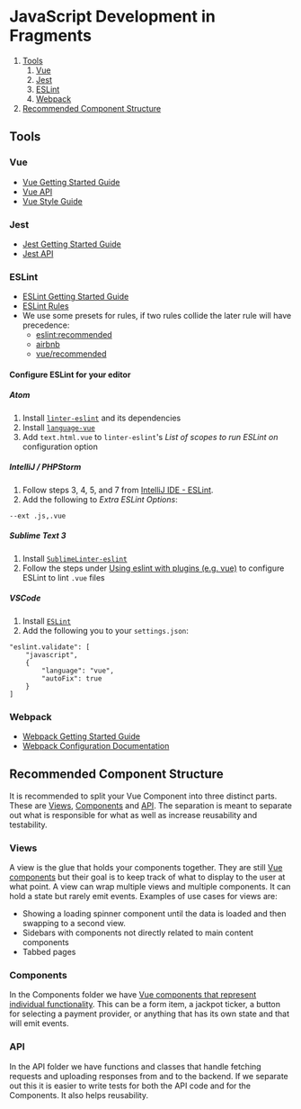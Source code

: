 # JavaScript Development in Fragments

1. [Tools](#tools)
   1. [Vue](#vue)
   2. [Jest](#jest)
   3. [ESLint](#eslint)
   4. [Webpack](#webpack)
5. [Recommended Component Structure](#recomended-component-structure)

## Tools

### Vue

* [Vue Getting Started Guide](https://vuejs.org/v2/guide/)
* [Vue API](https://vuejs.org/v2/api/)
* [Vue Style Guide](https://vuejs.org/v2/style-guide/)

### Jest

* [Jest Getting Started Guide](https://jestjs.io/docs/en/getting-started)
* [Jest API](https://jestjs.io/docs/en/api)

### ESLint

* [ESLint Getting Started Guide](https://eslint.org/docs/user-guide/getting-started)
* [ESLint Rules](https://eslint.org/docs/rules/)
* We use some presets for rules, if two rules collide the later rule will have precedence:
  * [eslint:recommended](https://eslint.org/docs/rules/)
  * [airbnb](https://github.com/airbnb/javascript)
  * [vue/recommended](https://github.com/vuejs/eslint-plugin-vue#priority-c-recommended-minimizing-arbitrary-choices-and-cognitive-overhead)

#### Configure ESLint for your editor

##### Atom

1. Install [`linter-eslint`](https://atom.io/packages/linter-eslint) and its dependencies
2. Install [`language-vue`](https://atom.io/packages/language-vue)
3. Add `text.html.vue` to `linter-eslint`'s *List of scopes to run ESLint on* configuration option

##### IntelliJ / PHPStorm

1. Follow steps 3, 4, 5, and 7 from [IntelliJ IDE - ESLint](https://www.jetbrains.com/help/idea/eslint.html).
2. Add the following to *Extra ESLint Options*:
```
--ext .js,.vue
```

##### Sublime Text 3

1. Install [`SublimeLinter-eslint`](https://github.com/SublimeLinter/SublimeLinter-eslint)
2. Follow the steps under [Using eslint with plugins (e.g. vue)](https://github.com/SublimeLinter/SublimeLinter-eslint#using-eslint-with-plugins-eg-vue) to configure ESLint to lint `.vue` files

##### VSCode

1. Install [`ESLint`](https://marketplace.visualstudio.com/items?itemName=dbaeumer.vscode-eslint)
2. Add the following you to your `settings.json`:
```
"eslint.validate": [
    "javascript",
    {
        "language": "vue",
        "autoFix": true
    }
]
```

### Webpack

* [Webpack Getting Started Guide](https://webpack.js.org/guides/getting-started/)
* [Webpack Configuration Documentation](https://webpack.js.org/configuration/)

## Recommended Component Structure

It is recommended to split your Vue Component into three distinct parts. These are [Views](#views), [Components](#components) and [API](#api). The separation is meant to separate out what is responsible for what as well as increase reusability and testability.

### Views

A view is the glue that holds your components together. They are still [Vue components](https://vuejs.org/v2/guide/components.html) but their goal is to keep track of what to display to the user at what point. A view can wrap multiple views and multiple components. It can hold a state but rarely emit events. Examples of use cases for views are:
* Showing a loading spinner component until the data is loaded and then swapping to a second view.
* Sidebars with components not directly related to main content components
* Tabbed pages

### Components

In the Components folder we have [Vue components that represent individual functionality](https://vuejs.org/v2/guide/components.html). This can be a form item, a jackpot ticker, a button for selecting a payment provider, or anything that has its own state and that will emit events.

### API

In the API folder we have functions and classes that handle fetching requests and uploading responses from and to the backend. If we separate out this it is easier to write tests for both the API code and for the Components. It also helps reusability.
